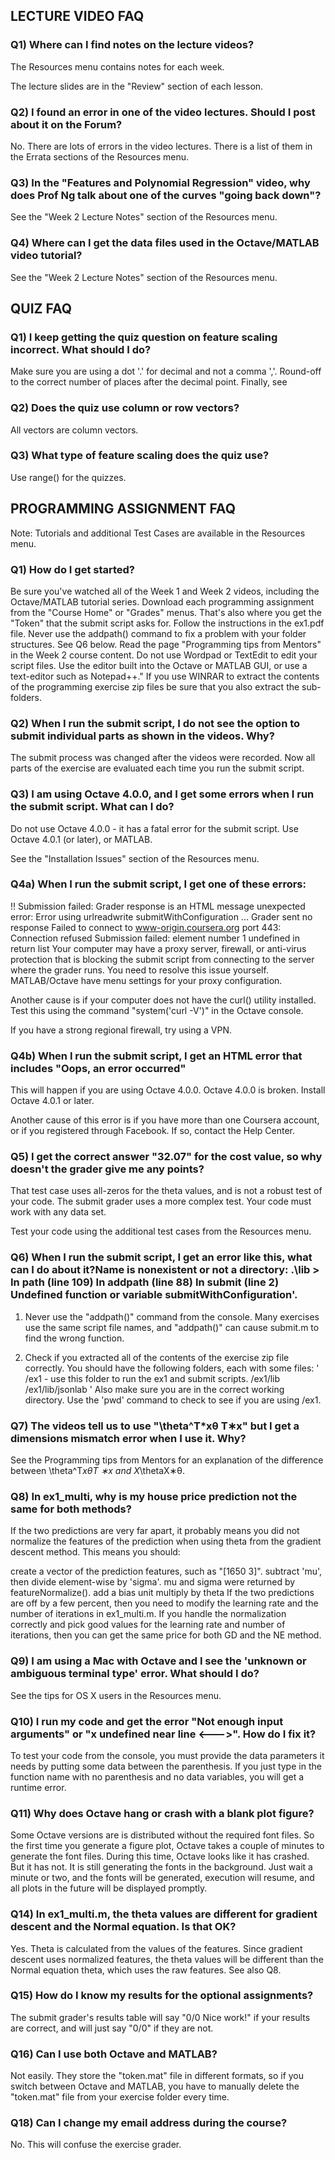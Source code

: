 ## LECTURE VIDEO FAQ

### Q1) Where can I find notes on the lecture videos?

The Resources menu contains notes for each week.

The lecture slides are in the "Review" section of each lesson.

### Q2) I found an error in one of the video lectures. Should I post about it on the Forum?

No. There are lots of errors in the video lectures. There is a list of them in the Errata sections of the Resources menu.

### Q3) In the "Features and Polynomial Regression" video, why does Prof Ng talk about one of the curves "going back down"?

See the "Week 2 Lecture Notes" section of the Resources menu.

### Q4) Where can I get the data files used in the Octave/MATLAB video tutorial?

See the "Week 2 Lecture Notes" section of the Resources menu.

## QUIZ FAQ 

### Q1) I keep getting the quiz question on feature scaling incorrect. What should I do?

Make sure you are using a dot '.' for decimal and not a comma ','. Round-off to the correct number of places after the decimal point. Finally, see <this tutorial>

### Q2) Does the quiz use column or row vectors?

All vectors are column vectors.

### Q3) What type of feature scaling does the quiz use?

Use range() for the quizzes. 

## PROGRAMMING ASSIGNMENT FAQ

  Note: Tutorials and additional Test Cases are available in the Resources menu.    

### Q1) How do I get started?

Be sure you've watched all of the Week 1 and Week 2 videos, including the Octave/MATLAB tutorial series. 
Download each programming assignment from the "Course Home" or "Grades" menus. That's also where you get the "Token" that the submit script asks for.
Follow the instructions in the ex1.pdf file. 
Never use the addpath() command to fix a problem with your folder structures.  See Q6 below. 
Read the page  "Programming tips from Mentors" in the Week 2 course content. 
Do not use Wordpad or TextEdit to edit your script files. Use the editor built into the Octave or MATLAB GUI, or use a text-editor such as Notepad++."
If you use WINRAR to extract the contents of the programming exercise zip files be sure that you also extract the sub-folders.
### Q2) When I run the submit script, I do not see the option to submit individual parts as shown in the videos. Why?

The submit process was changed after the videos were recorded. Now all parts of the exercise are evaluated each time you run the submit script. 

### Q3) I am using Octave 4.0.0, and I get some errors when I run the submit script. What can I  do?

Do not use Octave 4.0.0 - it has a fatal error for the submit script. Use Octave 4.0.1 (or later), or MATLAB. 

See the "Installation Issues" section of the Resources menu. 

### Q4a) When I run the submit script, I get one of these errors:

!! Submission failed: Grader response is an HTML message
unexpected error: Error using urlreadwrite
submitWithConfiguration ... Grader sent no response
Failed to connect to www-origin.coursera.org port 443: Connection refused
Submission failed: element number 1 undefined in return list
Your computer may have a proxy server, firewall, or anti-virus protection that is blocking the submit script from connecting to the server where the grader runs. You need to resolve this issue yourself. MATLAB/Octave have menu settings for your proxy configuration. 

Another cause is if your computer does not have the curl() utility installed. Test this using the command "system('curl -V')" in the Octave console.

If you have a strong regional firewall, try using a VPN.

### Q4b) When I run the submit script, I get an HTML error that includes "Oops, an error occurred"

This will happen if you are using Octave 4.0.0. Octave 4.0.0 is broken. Install Octave 4.0.1 or later.

Another cause of this error is if you have more than one Coursera account, or if you registered through Facebook. If so, contact the Help Center. 

### Q5) I get the correct answer "32.07" for the cost value, so why doesn't the grader give me any points?

That test case uses all-zeros for the theta values, and is not a robust test of your code. The submit grader uses a more complex test. Your code must work with any data set.

Test your code using the additional test cases from the Resources menu.

### Q6) When I run the submit script, I get an error like this, what can I do about it?Name is nonexistent or not a directory: .\lib   > In path (line 109)  In addpath (line 88)  In submit (line 2)  Undefined function or variable submitWithConfiguration'.

1) Never use the "addpath()" command from the console. Many exercises use the same script file names, and "addpath()" can cause submit.m to find the wrong function.  

2) Check if you extracted all of the contents of the exercise zip file correctly. You should have the following folders, each with some files:
'
/ex1  - use this folder to run the ex1 and submit scripts.
/ex1/lib
/ex1/lib/jsonlab
'
Also make sure you are in the correct working directory. Use the 'pwd' command to check to see if you are using /ex1.

### Q7) The videos tell us to use "\theta^T*xθ T∗x" but I get a dimensions mismatch error when I use it. Why?

See the Programming tips from Mentors for an explanation of the difference between \theta^T*xθT ∗x and X*\thetaX∗θ.

### Q8) In ex1_multi, why is my house price prediction not the same for both methods?

If the two predictions are very far apart, it probably means you did not normalize the features of the prediction when using theta from the gradient descent method. This means you should:

create a vector of the prediction features, such as "[1650 3]".
subtract 'mu', then divide element-wise by 'sigma'. mu and sigma were returned by featureNormalize().
add a bias unit
multiply by theta
If the two predictions are off by a few percent, then you need to modify the learning rate and the number of iterations in ex1_multi.m. If you handle the normalization correctly and pick good values for the learning rate and number of iterations, then you can get the same price for both GD and the NE method.

### Q9) I am using a Mac with Octave and I see the 'unknown or ambiguous terminal type' error. What should I do?

See the tips for OS X users in the Resources menu.

### Q10) I run my code and get the error "Not enough input arguments" or "x undefined near line <--->". How do I fix it?

To test your code from the console, you must provide the data parameters it needs by putting some data between the parenthesis.  If you just type in the function name with no parenthesis and no data variables, you will get a runtime error.

### Q11) Why does Octave hang or crash with a blank plot figure?

Some Octave versions are is distributed without the required font files. So the first time you generate a figure plot, Octave takes a couple of minutes to generate the font files. During this time, Octave looks like it has crashed. But it has not. It is still generating the fonts in the background. Just wait a minute or two, and the fonts will be generated, execution will resume, and all plots in the future will be displayed promptly.

### Q14) In ex1_multi.m, the theta values are different for gradient descent and the Normal equation. Is that OK?

Yes. Theta is calculated from the values of the features. Since gradient descent uses normalized features, the theta values will be different than the Normal equation theta, which uses the raw features. See also Q8.

### Q15) How do I know my results for the optional assignments?

The submit grader's results table will say "0/0 Nice work!" if your results are correct, and will just say "0/0" if they are not.

### Q16) Can I use both Octave and MATLAB?

Not easily. They store the "token.mat" file in different formats, so if you switch between Octave and MATLAB, you have to manually delete the "token.mat" file from your exercise folder every time.

### Q18) Can I change my email address during the course?

No. This will confuse the exercise grader.

